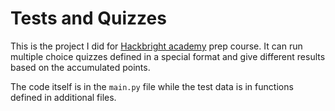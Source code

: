 # Tests and Quizzes

This is the project I did for [Hackbright academy](https://hackbrightacademy.com/) prep course.
It can run multiple choice quizzes defined in a special format and give different results based on the accumulated points.

The code itself is in the `main.py` file while the test data is in functions defined in additional files.
